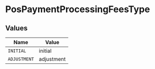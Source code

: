 # PosPaymentProcessingFeesType


## Values

| Name         | Value        |
| ------------ | ------------ |
| `INITIAL`    | initial      |
| `ADJUSTMENT` | adjustment   |